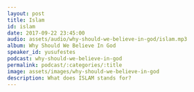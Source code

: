 ```yaml
---
layout: post
title: Islam
id: islam
date: 2017-09-22 23:45:00
audio: assets/audio/why-should-we-believe-in-god/islam.mp3
album: Why Should We Believe In God
speaker_id: yusufestes
podcast: why-should-we-believe-in-god
permalink: podcast/:categories/:title
image: assets/images/why-should-we-believe-in-god
description: What does ISLAM stands for?
---
```

